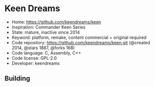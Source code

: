 # Keen Dreams

- Home: https://github.com/keendreams/keen
- Inspiration: Commander Keen Series
- State: mature, inactive since 2014
- Keyword: platform, remake, content commercial + original required
- Code repository: https://github.com/keendreams/keen.git (@created 2014, @stars 1887, @forks 168)
- Code language: C, Assembly, C++
- Code license: GPL-2.0
- Developer: keendreams

## Building
